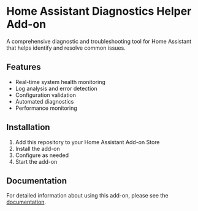 # Home Assistant Diagnostics Helper Add-on

A comprehensive diagnostic and troubleshooting tool for Home Assistant that helps identify and resolve common issues.

## Features

- Real-time system health monitoring
- Log analysis and error detection
- Configuration validation
- Automated diagnostics
- Performance monitoring

## Installation

1. Add this repository to your Home Assistant Add-on Store
2. Install the add-on
3. Configure as needed
4. Start the add-on

## Documentation

For detailed information about using this add-on, please see the [documentation](DOCS.md).